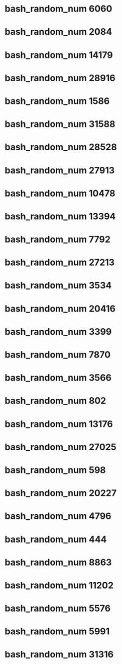 # bash_random_num 6060
# bash_random_num 2084
# bash_random_num 14179
# bash_random_num 28916
# bash_random_num 1586
# bash_random_num 31588
# bash_random_num 28528
# bash_random_num 27913
# bash_random_num 10478
# bash_random_num 13394
# bash_random_num 7792
# bash_random_num 27213
# bash_random_num 3534
# bash_random_num 20416
# bash_random_num 3399
# bash_random_num 7870
# bash_random_num 3566
# bash_random_num 802
# bash_random_num 13176
# bash_random_num 27025
# bash_random_num 598
# bash_random_num 20227
# bash_random_num 4796
# bash_random_num 444
# bash_random_num 8863
# bash_random_num 11202
# bash_random_num 5576
# bash_random_num 5991
# bash_random_num 31316
